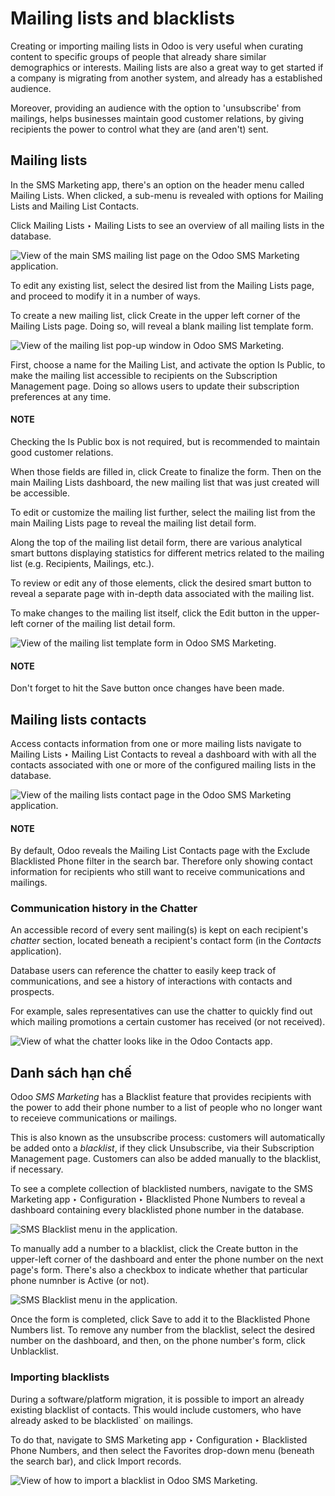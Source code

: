 # Mailing lists and blacklists

Creating or importing mailing lists in Odoo is very useful when curating content to specific groups
of people that already share similar demographics or interests. Mailing lists are also a great way
to get started if a company is migrating from another system, and already has a established
audience.

Moreover, providing an audience with the option to 'unsubscribe' from mailings, helps businesses
maintain good customer relations, by giving recipients the power to control what they are (and
aren't) sent.

## Mailing lists

In the SMS Marketing app, there's an option on the header menu called Mailing
Lists. When clicked, a sub-menu is revealed with options for Mailing Lists and
Mailing List Contacts.

Click Mailing Lists ‣ Mailing Lists to see an overview of all mailing lists in
the database.

![View of the main SMS mailing list page on the Odoo SMS Marketing application.](../../../_images/mailing-list-main-page.png)

To edit any existing list, select the desired list from the Mailing Lists page, and
proceed to modify it in a number of ways.

To create a new mailing list, click Create in the upper left corner of the
Mailing Lists page. Doing so, will reveal a blank mailing list template form.

![View of the mailing list pop-up window in Odoo SMS Marketing.](../../../_images/sms-mailing-list-popup.png)

First, choose a name for the Mailing List, and activate the option Is
Public, to make the mailing list accessible to recipients on the Subscription Management
page. Doing so allows users to update their subscription preferences at any time.

#### NOTE
Checking the Is Public box is not required, but is recommended to maintain good
customer relations.

When those fields are filled in, click Create to finalize the form. Then on the main
Mailing Lists dashboard, the new mailing list that was just created will be accessible.

To edit or customize the mailing list further, select the mailing list from the main
Mailing Lists page to reveal the mailing list detail form.

Along the top of the mailing list detail form, there are various analytical smart buttons displaying
statistics for different metrics related to the mailing list (e.g. Recipients,
Mailings, etc.).

To review or edit any of those elements, click the desired smart button to reveal a separate page
with in-depth data associated with the mailing list.

To make changes to the mailing list itself, click the Edit button in the upper-left
corner of the mailing list detail form.

![View of the mailing list template form in Odoo SMS Marketing.](../../../_images/sms-mailing-list1.png)

#### NOTE
Don't forget to hit the Save button once changes have been made.

## Mailing lists contacts

Access contacts information from one or more mailing lists navigate to Mailing Lists
‣ Mailing List Contacts to reveal a dashboard with with all the contacts associated with one or
more of the configured mailing lists in the database.

![View of the mailing lists contact page in the Odoo SMS Marketing application.](../../../_images/mailing-list-contacts-page.png)

#### NOTE
By default, Odoo reveals the Mailing List Contacts page with the Exclude
Blacklisted Phone filter in the search bar. Therefore only showing contact information for
recipients who still want to receive communications and mailings.

### Communication history in the Chatter

An accessible record of every sent mailing(s) is kept on each recipient's *chatter* section, located
beneath a recipient's contact form (in the *Contacts* application).

Database users can reference the chatter to easily keep track of communications, and see a history
of interactions with contacts and prospects.

For example, sales representatives can use the chatter to quickly find out which  mailing promotions a certain customer has received (or not received).

![View of what the chatter looks like in the Odoo Contacts app.](../../../_images/sms-marketing-chatter.png)

## Danh sách hạn chế

Odoo *SMS Marketing* has a Blacklist feature that provides recipients with the power to
add their phone number to a list of people who no longer want to receieve communications or
mailings.

This is also known as the unsubscribe process: customers will automatically be added onto a
*blacklist*, if they click Unsubscribe, via their Subscription Management
page. Customers can also be added manually to the blacklist, if necessary.

To see a complete collection of blacklisted numbers, navigate to the SMS Marketing
app ‣ Configuration ‣ Blacklisted Phone Numbers to reveal a dashboard containing every
blacklisted phone number in the database.

![SMS Blacklist menu in the application.](../../../_images/sms-blacklist-menu.png)

To manually add a number to a blacklist, click the Create button in the upper-left
corner of the dashboard and enter the phone number on the next page's form. There's also a
checkbox to indicate whether that particular phone numnber is Active (or not).

![SMS Blacklist menu in the application.](../../../_images/sms-blacklist-create.png)

Once the form is completed, click Save to add it to the Blacklisted Phone
Numbers list. To remove any number from the blacklist, select the desired number on the dashboard,
and then, on the phone number's form, click Unblacklist.

### Importing blacklists

During a software/platform migration, it is possible to import an already existing blacklist of
contacts. This would include customers, who have already asked to be blacklisted\` on  mailings.

To do that, navigate to SMS Marketing app ‣ Configuration ‣ Blacklisted Phone
Numbers, and then select the Favorites drop-down menu (beneath the search bar), and
click Import records.

![View of how to import a blacklist in Odoo SMS Marketing.](../../../_images/import-blacklist.png)
